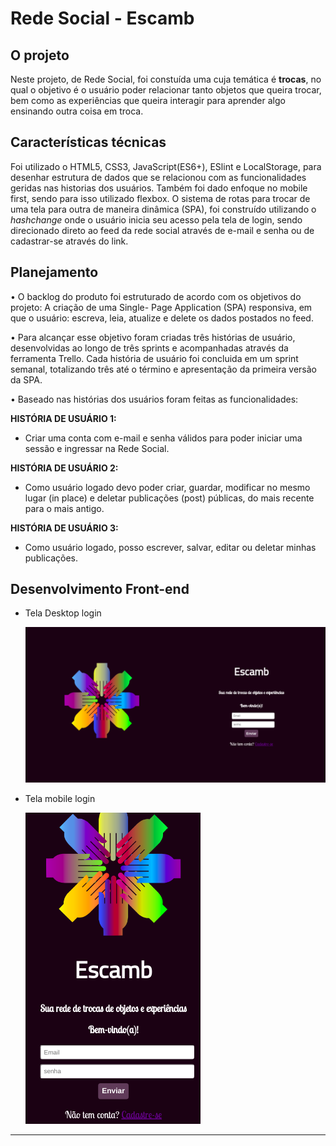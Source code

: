 # Rede Social - Escamb
## O projeto
Neste projeto, de Rede Social, foi constuída uma cuja temática é **trocas**, no qual o objetivo é o usuário poder relacionar tanto objetos que queira trocar, bem como as experiências que queira interagir para aprender algo ensinando outra coisa em troca. 

## Características técnicas 
Foi utilizado o HTML5, CSS3, JavaScript(ES6+), ESlint e LocalStorage, para desenhar estrutura de dados que se relacionou com as funcionalidades geridas nas historias dos usuários. Também foi dado enfoque no mobile first, sendo para isso utilizado flexbox.
O sistema de rotas para trocar de uma tela para outra de maneira dinâmica (SPA), foi construído utilizando o <i>hashchange</i> onde o usuário inicia seu acesso pela tela de login, sendo direcionado direto ao feed da rede social através de e-mail e senha ou de cadastrar-se através do link.

## Planejamento
• O backlog do produto foi estruturado de acordo com os objetivos do projeto:
A criação de uma Single- Page Application (SPA) responsiva, em que o usuário: escreva, leia, atualize e delete os dados postados no feed.

• Para alcançar esse objetivo foram criadas três histórias de usuário, desenvolvidas ao longo de três sprints e acompanhadas através da ferramenta Trello. Cada história de usuário foi concluida em um sprint semanal, totalizando três até o término e apresentação da primeira versão da SPA. 

• Baseado nas histórias dos usuários foram feitas as funcionalidades:

 **HISTÓRIA DE USUÁRIO 1:** 
  * Criar uma conta com e-mail e senha válidos para poder iniciar uma sessão e ingressar na Rede Social.

 **HISTÓRIA DE USUÁRIO 2:** 
  * Como usuário logado devo poder criar, guardar, modificar no mesmo lugar (in place) e deletar publicações (post) públicas, do mais recente para o mais antigo.

 **HISTÓRIA DE USUÁRIO 3:** 
* Como usuário logado, posso escrever, salvar, editar ou deletar minhas publicações.

## Desenvolvimento Front-end

* Tela Desktop login

    ![desktop](/src/images/desktop.png)

* Tela mobile login

    ![mobile](/src/images/mobile.png)










***




